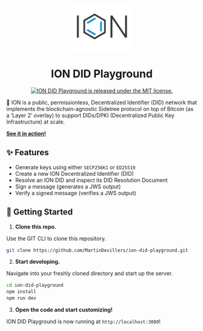 <p align="center">
    <img alt="Battleship" width="150" src="https://raw.githubusercontent.com/MartinDevillers/ion-did-playground/main/public/logo.png" />
</p>
<h1 align="center">
  ION DID Playground
</h1>

<p align="center">
  <a href="https://github.com/MartinDevillers/ion-did-playground/blob/master/LICENSE">
    <img src="https://img.shields.io/badge/license-MIT-blue.svg" alt="ION DID Playground is released under the MIT license." />
  </a>
</p>

🔑 ION is a public, permissionless, Decentralized Identifier (DID) network that implements the blockchain-agnostic Sidetree protocol on top of Bitcoin (as a ‘Layer 2’ overlay) to support DIDs/DPKI (Decentralized Public Key Infrastructure) at scale.

[**See it in action!**](https://ion.devillers.nl)

## ✨ Features

- Generate keys using either `SECP256K1` or `ED25519`
- Create a new ION Decentralized Identifier (DID)
- Resolve an ION DID and inspect its DID Resolution Document
- Sign a message (generates a JWS output)
- Verify a signed message (verifies a JWS output) 

## 🚀 Getting Started

1. **Clone this repo.**

Use the GIT CLI to clone this repository.

```sh
git clone https://github.com/MartinDevillers/ion-did-playground.git
```

2. **Start developing.**

Navigate into your freshly cloned directory and start up the server.

```sh
cd ion-did-playground
npm install
npm run dev
```
3. **Open the code and start customizing!**

ION DID Playground is now running at `http://localhost:3000`!